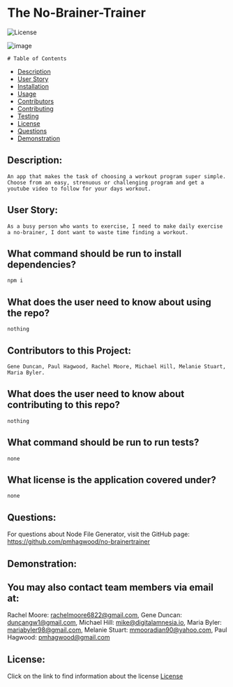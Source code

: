  # The No-Brainer-Trainer

  ![License](https://img.shields.io/badge/License--blue.svg "License Badge")
  
![image](https://user-images.githubusercontent.com/68473729/102289384-847eec00-3f0c-11eb-908e-e42441e44fb5.png)

    # Table of Contents

* [Description](#description)
* [User Story](#user-story)
* [Installation](#what-command-should-be-run-to-install-dependencies)
* [Usage](#what-does-the-user-need-to-know-about-using-the-repo)
* [Contributors](#contributors-to-this-project)
* [Contributing](#what-does-the-user-need-to-know-about-contributing-to-this-repo)
* [Testing](#what-command-should-be-run-to-run-tests)
* [License](#what-license-is-the-application-covered-under)
* [Questions](#questions)
* [Demonstration](#demonstration)
    

## Description:
    An app that makes the task of choosing a workout program super simple. Choose from an easy, strenuous or challenging program and get a youtube video to follow for your days workout.

## User Story:
    As a busy person who wants to exercise, I need to make daily exercise a no-brainer, I dont want to waste time finding a workout.

## What command should be run to install dependencies?
    npm i

## What does the user need to know about using the repo?
    nothing

## Contributors to this Project:
    Gene Duncan, Paul Hagwood, Rachel Moore, Michael Hill, Melanie Stuart, Maria Byler.

## What does the user need to know about contributing to this repo?
    nothing

## What command should be run to run tests?
    none

## What license is the application covered under?
    none

## Questions:
For questions about Node File Generator, visit the GitHub page:
    https://github.com/pmhagwood/no-brainertrainer

## Demonstration:
  
  ## You may also contact team members via email at:
  Rachel Moore: rachelmoore6822@gmail.com,
  Gene Duncan: duncangw1@gmail.com,
  Michael Hill: mike@digitalamnesia.io,
  Maria Byler: mariabyler98@gmail.com,
  Melanie Stuart: mmooradian90@yahoo.com,
  Paul Hagwood: pmhagwood@gmail.com

  
  ## License:
  Click on the link to find information about the license
  [License](https://opensource.org/licenses/)
